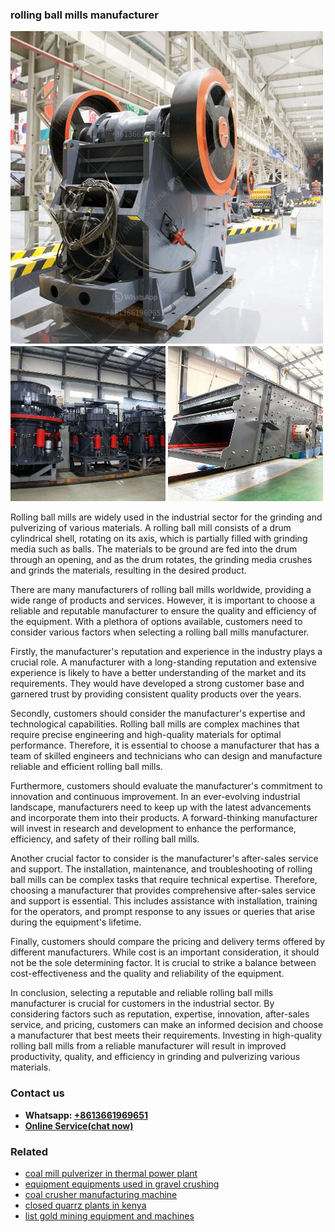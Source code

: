 <h3>rolling ball mills manufacturer</h3><img src='1708663584.jpg' alt=''><p>Rolling ball mills are widely used in the industrial sector for the grinding and pulverizing of various materials. A rolling ball mill consists of a drum cylindrical shell, rotating on its axis, which is partially filled with grinding media such as balls. The materials to be ground are fed into the drum through an opening, and as the drum rotates, the grinding media crushes and grinds the materials, resulting in the desired product.</p><p>There are many manufacturers of rolling ball mills worldwide, providing a wide range of products and services. However, it is important to choose a reliable and reputable manufacturer to ensure the quality and efficiency of the equipment. With a plethora of options available, customers need to consider various factors when selecting a rolling ball mills manufacturer.</p><p>Firstly, the manufacturer's reputation and experience in the industry plays a crucial role. A manufacturer with a long-standing reputation and extensive experience is likely to have a better understanding of the market and its requirements. They would have developed a strong customer base and garnered trust by providing consistent quality products over the years.</p><p>Secondly, customers should consider the manufacturer's expertise and technological capabilities. Rolling ball mills are complex machines that require precise engineering and high-quality materials for optimal performance. Therefore, it is essential to choose a manufacturer that has a team of skilled engineers and technicians who can design and manufacture reliable and efficient rolling ball mills.</p><p>Furthermore, customers should evaluate the manufacturer's commitment to innovation and continuous improvement. In an ever-evolving industrial landscape, manufacturers need to keep up with the latest advancements and incorporate them into their products. A forward-thinking manufacturer will invest in research and development to enhance the performance, efficiency, and safety of their rolling ball mills.</p><p>Another crucial factor to consider is the manufacturer's after-sales service and support. The installation, maintenance, and troubleshooting of rolling ball mills can be complex tasks that require technical expertise. Therefore, choosing a manufacturer that provides comprehensive after-sales service and support is essential. This includes assistance with installation, training for the operators, and prompt response to any issues or queries that arise during the equipment's lifetime.</p><p>Finally, customers should compare the pricing and delivery terms offered by different manufacturers. While cost is an important consideration, it should not be the sole determining factor. It is crucial to strike a balance between cost-effectiveness and the quality and reliability of the equipment.</p><p>In conclusion, selecting a reputable and reliable rolling ball mills manufacturer is crucial for customers in the industrial sector. By considering factors such as reputation, expertise, innovation, after-sales service, and pricing, customers can make an informed decision and choose a manufacturer that best meets their requirements. Investing in high-quality rolling ball mills from a reliable manufacturer will result in improved productivity, quality, and efficiency in grinding and pulverizing various materials.</p><h3>Contact us</h3><ul><li><strong>Whatsapp:&nbsp;<a href="https://wa.me/8613661969651">+8613661969651</a></strong></li><li><a href="https://swt.shibang-china.com/?git&amp;zhl&amp;rolling ball mills manufacturer"><strong>Online Service(chat now)</strong></a></li></ul><h3>Related</h3><ul><li><a href='coal mill pulverizer in thermal power plant.md'>coal mill pulverizer in thermal power plant</a></li><li><a href='equipment equipments used in gravel crushing.md'>equipment equipments used in gravel crushing</a></li><li><a href='coal crusher manufacturing machine.md'>coal crusher manufacturing machine</a></li><li><a href='closed quarrz plants in kenya.md'>closed quarrz plants in kenya</a></li><li><a href='list gold mining equipment and machines.md'>list gold mining equipment and machines</a></li></ul>